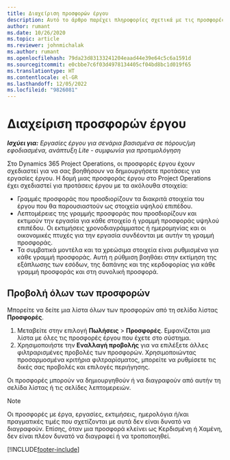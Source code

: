 ```yaml
---
title: Διαχείριση προσφορών έργου
description: Αυτό το άρθρο παρέχει πληροφορίες σχετικά με τις προσφορές έργου.
author: rumant
ms.date: 10/26/2020
ms.topic: article
ms.reviewer: johnmichalak
ms.author: rumant
ms.openlocfilehash: 79da23d83133241204eaad44e39e64c5c6a1591d
ms.sourcegitcommit: e0cbbe7c6f03d4978134405cf04bd8bc1d019f65
ms.translationtype: HT
ms.contentlocale: el-GR
ms.lasthandoff: 12/05/2022
ms.locfileid: "9826081"
---
```

# <a name="manage-project-quotes"></a>Διαχείριση προσφορών έργου

_**Ισχύει για:** Εργασίες έργου για σενάρια βασισμένα σε πόρους/μη εφοδιασμένα, ανάπτυξη Lite - συμφωνία για προτιμολόγηση_

Στο Dynamics 365 Project Operations, οι προσφορές έργου έχουν σχεδιαστεί για να σας βοηθήσουν να δημιουργήσετε προτάσεις για εργασίες έργου. Η δομή μιας προσφοράς έργου στο Project Operations έχει σχεδιαστεί για προτάσεις έργου με τα ακόλουθα στοιχεία:

  - Γραμμές προσφοράς που προσδιορίζουν τα διακριτά στοιχεία του έργου που θα παρουσιαστούν ως στοιχεία υψηλού επιπέδου.
  - Λεπτομέρειες της γραμμής προσφοράς που προσδιορίζουν και εκτιμούν την εργασία για κάθε στοιχείο ή γραμμή προσφοράς υψηλού επιπέδου. Οι εκτιμήσεις χρονοδιαγράμματος ή ημερομηνίας και οι οικονομικές πτυχές για την εργασία συνδέονται με αυτήν τη γραμμή προσφοράς.
  - Τα συμβατικά μοντέλα και τα χρεώσιμα στοιχεία είναι ρυθμισμένα για κάθε γραμμή προσφοράς. Αυτή η ρύθμιση βοηθάει στην εκτίμηση της εξάπλωσης των εσόδων, της δαπάνης και της κερδοφορίας για κάθε γραμμή προσφοράς και στη συνολική προσφορά.

## <a name="view-all-project-quotes"></a>Προβολή όλων των προσφορών

Μπορείτε να δείτε μια λίστα όλων των προσφορών από τη σελίδα λίστας **Προσφορές**. 

1. Μεταβείτε στην επιλογή **Πωλήσεις** > **Προσφορές**. Εμφανίζεται μια λίστα με όλες τις προσφορές έργου που έχετε στο σύστημα. 
2. Χρησιμοποιήστε την **Εναλλαγή προβολής** για να επιλέξετε άλλες φιλτραρισμένες προβολές των προσφορών. Χρησιμοποιώντας προσαρμοσμένα κριτήρια φιλτραρίσματος, μπορείτε να ρυθμίσετε τις δικές σας προβολές και επιλογές περιήγησης.

Οι προσφορές μπορούν να δημιουργηθούν ή να διαγραφούν από αυτήν τη σελίδα λίστας ή τις σελίδες λεπτομερειών.

 > [!NOTE]
 > Οι προσφορές με έργα, εργασίες, εκτιμήσεις, ημερολόγια ή/και πραγματικές τιμές που σχετίζονται με αυτά δεν είναι δυνατό να διαγραφούν. Επίσης, όταν μια προσφορά κλείνει ως Κερδισμένη ή Χαμένη, δεν είναι πλέον δυνατό να διαγραφεί ή να τροποποιηθεί. 


[!INCLUDE[footer-include](../../includes/footer-banner.md)]
